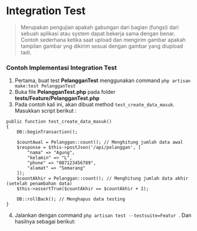 # Integration Test

> Merupakan pengujian apakah gabungan dari bagian (fungsi) dari sebuah aplikasi atau system dapat bekerja sama dengan benar. Contoh sederhana ketika saat upload dan mengirim gambar apakah tampilan gambar yng dikirim sesuai dengan gambar yang diupload tadi.

### Contoh Implementasi Integration Test
1. Pertama, buat test **PelangganTest** menggunakan command `php artisan make:test PelangganTest`
2. Buka file **PelangganTest.php** pada folder **tests/Feature/PelangganTest.php**
3. Pada contoh kali ini, akan dibuat method `test_create_data_masuk`. Masukkan script berikut :
```
public function test_create_data_masuk()
{
    DB::beginTransaction();

    $countAwal = Pelanggan::count(); // Menghitung jumlah data awal
    $response = $this->postJson('/api/pelanggan', [
        "nama" => "Agung",
        "kelamin" => "L",
        "phone" => "087123456789",
        "alamat" => "Semarang"
    ]);
    $countAkhir = Pelanggan::count(); // Menghitung jumlah data akhir (setelah penambahan data)
    $this->assertTrue($countAkhir == $countAkhir + 1);

    DB::rollBack(); // Menghapus data testing
}
```

4.  Jalankan dengan command `php artisan test --testsuite=Featur `. Dan hasilnya sebagai berikut:


